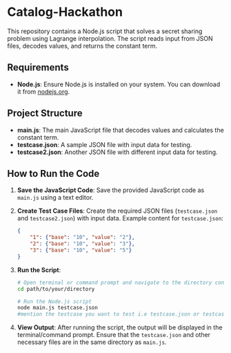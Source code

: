 # Catalog-Hackathon
This repository contains a Node.js script that solves a secret sharing problem using Lagrange interpolation. The script reads input from JSON files, decodes values, and returns the constant term.

## Requirements
- **Node.js**: Ensure Node.js is installed on your system. You can download it from [nodejs.org](https://nodejs.org/).

## Project Structure
- **main.js**: The main JavaScript file that decodes values and calculates the constant term.
- **testcase.json**: A sample JSON file with input data for testing.
- **testcase2.json**: Another JSON file with different input data for testing.

## How to Run the Code

1. **Save the JavaScript Code**:
   Save the provided JavaScript code as `main.js` using a text editor.

2. **Create Test Case Files**:
   Create the required JSON files (`testcase.json` and `testcase2.json`) with input data. Example content for `testcase.json`:
   ```json
   {
       "1": {"base": "10", "value": "2"},
       "2": {"base": "10", "value": "3"},
       "3": {"base": "10", "value": "5"}
   }
3. **Run the Script**:
   ```bash
   # Open terminal or command prompt and navigate to the directory containing main.js
   cd path/to/your/directory

   # Run the Node.js script
   node main.js testcase.json
   #mention the testcase you want to test i.e testcase.json or testcase2.json
   
4. **View Output**:
   After running the script, the output will be displayed in the terminal/command prompt. Ensure that the `testcase.json` and other necessary files are in the same directory as `main.js`.

